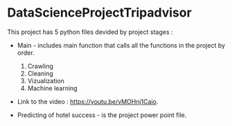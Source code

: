 # DataScienceProjectTripadvisor

This project has 5 python files devided by project stages : 

* Main - includes main function that calls all the functions in the project by order.
  1. Crawling
  2. Cleaning 
  3. Vizualization
  4. Machine learning

* Link to the video : https://youtu.be/vMOHnj1Caio.
* Predicting of hotel success - is the project power point file.
